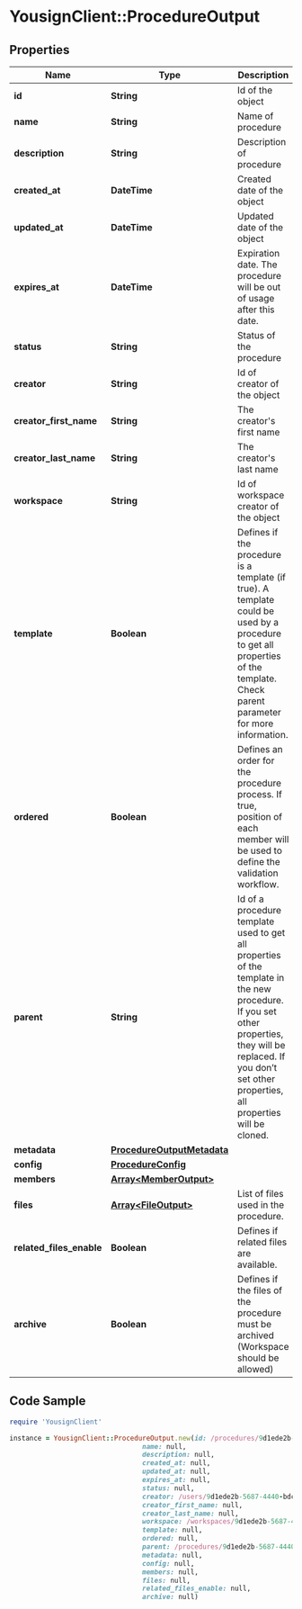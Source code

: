 # YousignClient::ProcedureOutput

## Properties

Name | Type | Description | Notes
------------ | ------------- | ------------- | -------------
**id** | **String** | Id of the object | [optional] 
**name** | **String** | Name of procedure | [optional] 
**description** | **String** | Description of procedure | [optional] 
**created_at** | **DateTime** | Created date of the object | [optional] 
**updated_at** | **DateTime** | Updated date of the object | [optional] 
**expires_at** | **DateTime** | Expiration date. The procedure will be out of usage after this date. | [optional] 
**status** | **String** | Status of the procedure | [optional] 
**creator** | **String** | Id of creator of the object | [optional] 
**creator_first_name** | **String** | The creator&#39;s first name | [optional] 
**creator_last_name** | **String** | The creator&#39;s last name | [optional] 
**workspace** | **String** | Id of workspace creator of the object | [optional] 
**template** | **Boolean** | Defines if the procedure is a template (if true). A template could be used by a procedure to get all properties of the template. Check parent parameter for more information. | [optional] 
**ordered** | **Boolean** | Defines an order for the procedure process. If true, position of each member will be used to define the validation workflow. | [optional] 
**parent** | **String** | Id of a procedure template used to get all properties of the template in the new procedure. If you set other properties, they will be replaced. If you don’t set other properties, all properties will be cloned. | [optional] 
**metadata** | [**ProcedureOutputMetadata**](ProcedureOutputMetadata.md) |  | [optional] 
**config** | [**ProcedureConfig**](ProcedureConfig.md) |  | [optional] 
**members** | [**Array&lt;MemberOutput&gt;**](MemberOutput.md) |  | [optional] 
**files** | [**Array&lt;FileOutput&gt;**](FileOutput.md) | List of files used in the procedure. | [optional] 
**related_files_enable** | **Boolean** | Defines if related files are available. | [optional] 
**archive** | **Boolean** | Defines if the files of the procedure must be archived (Workspace should be allowed) | [optional] [default to false]

## Code Sample

```ruby
require 'YousignClient'

instance = YousignClient::ProcedureOutput.new(id: /procedures/9d1ede2b-5687-4440-bdc8-dd0bc64f668c,
                                 name: null,
                                 description: null,
                                 created_at: null,
                                 updated_at: null,
                                 expires_at: null,
                                 status: null,
                                 creator: /users/9d1ede2b-5687-4440-bdc8-dd0bc64f668c,
                                 creator_first_name: null,
                                 creator_last_name: null,
                                 workspace: /workspaces/9d1ede2b-5687-4440-bdc8-dd0bc64f668c,
                                 template: null,
                                 ordered: null,
                                 parent: /procedures/9d1ede2b-5687-4440-bdc8-dd0bc64f668c,
                                 metadata: null,
                                 config: null,
                                 members: null,
                                 files: null,
                                 related_files_enable: null,
                                 archive: null)
```


